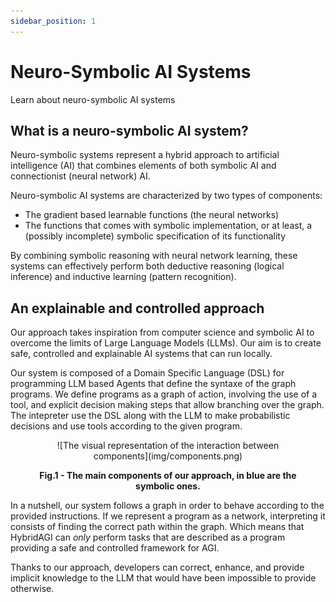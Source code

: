 ```yaml
---
sidebar_position: 1
---
```

# Neuro-Symbolic AI Systems
Learn about neuro-symbolic AI systems

## What is a neuro-symbolic AI system?

Neuro-symbolic systems represent a hybrid approach to artificial intelligence (AI) that combines elements of both symbolic AI and connectionist (neural network) AI.

Neuro-symbolic AI systems are characterized by two types of components:

- The gradient based learnable functions (the neural networks)
- The functions that comes with symbolic implementation, or at least, a (possibly incomplete) symbolic specification of its functionality

By combining symbolic reasoning with neural network learning, these systems can effectively perform both deductive reasoning (logical inference) and inductive learning (pattern recognition).

## An explainable and controlled approach

Our approach takes inspiration from computer science and symbolic AI to overcome the limits of Large Language Models (LLMs). Our aim is to create safe, controlled and explainable AI systems that can run locally.

Our system is composed of a Domain Specific Language (DSL) for programming LLM based Agents that define the syntaxe of the graph programs. We define programs as a graph of action, involving the use of a tool, and explicit decision making steps that allow branching over the graph. The intepreter use the DSL along with the LLM to make probabilistic decisions and use tools according to the given program.

<figure>
<p align="center">
![The visual representation of the interaction between components](img/components.png)
<figcaption align = "center"><b>Fig.1 - The main components of our approach, in blue are the symbolic ones.</b></figcaption>
</p>
</figure>

In a nutshell, our system follows a graph in order to behave according to the provided instructions. If we represent a program as a network, interpreting it consists of finding the correct path within the graph. Which means that HybridAGI can *only* perform tasks that are described as a program providing a safe and controlled framework for AGI.

Thanks to our approach, developers can correct, enhance, and provide implicit knowledge to the LLM that would have been impossible to provide otherwise.